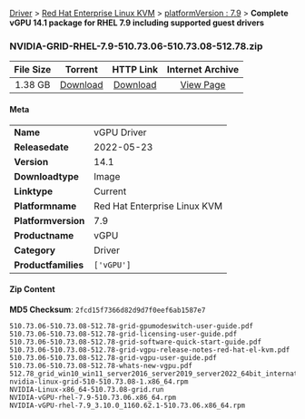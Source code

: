 
[Driver](/README.md)  >  [Red Hat Enterprise Linux KVM](/index/Driver/Red_Hat_Enterprise_Linux_KVM.md)  >  [platformVersion : 7.9](/index/Driver/Red_Hat_Enterprise_Linux_KVM/7.9.md)  >  **Complete vGPU 14.1 package for RHEL 7.9 including supported guest drivers**


### NVIDIA-GRID-RHEL-7.9-510.73.06-510.73.08-512.78.zip

| **File Size** | **Torrent**  | **HTTP Link** | **Internet Archive** |
|:-------------:|:------------:|:-------------:|:--------------------:|
| 1.38 GB |  [Download](https://archive.org/download/nvgpu_NVIDIA-GRID-RHEL-7.9-510.73.06-510.73.08-512.78.zip/nvgpu_NVIDIA-GRID-RHEL-7.9-510.73.06-510.73.08-512.78.zip_archive.torrent)       | [Download](https://archive.org/compress/nvgpu_NVIDIA-GRID-RHEL-7.9-510.73.06-510.73.08-512.78.zip) | [View Page](https://archive.org/details/nvgpu_NVIDIA-GRID-RHEL-7.9-510.73.06-510.73.08-512.78.zip)       |

#### Meta

<table>
<tr><td><strong>Name</strong></td><td>vGPU Driver</td></tr>
<tr><td><strong>Releasedate</strong></td><td>2022-05-23</td></tr>
<tr><td><strong>Version</strong></td><td>14.1</td></tr>
<tr><td><strong>Downloadtype</strong></td><td>Image</td></tr>
<tr><td><strong>Linktype</strong></td><td>Current</td></tr>
<tr><td><strong>Platformname</strong></td><td>Red Hat Enterprise Linux KVM</td></tr>
<tr><td><strong>Platformversion</strong></td><td>7.9</td></tr>
<tr><td><strong>Productname</strong></td><td>vGPU</td></tr>
<tr><td><strong>Category</strong></td><td>Driver</td></tr>
<tr><td><strong>Productfamilies</strong></td><td><code>['vGPU']</code></td></tr>
</table>

#### Zip Content

**MD5 Checksum**: `2fcd15f7366d82d9d7f0eef6ab1587e7`

```text
510.73.06-510.73.08-512.78-grid-gpumodeswitch-user-guide.pdf
510.73.06-510.73.08-512.78-grid-licensing-user-guide.pdf
510.73.06-510.73.08-512.78-grid-software-quick-start-guide.pdf
510.73.06-510.73.08-512.78-grid-vgpu-release-notes-red-hat-el-kvm.pdf
510.73.06-510.73.08-512.78-grid-vgpu-user-guide.pdf
510.73.06-510.73.08-512.78-whats-new-vgpu.pdf
512.78_grid_win10_win11_server2016_server2019_server2022_64bit_international.exe
nvidia-linux-grid-510-510.73.08-1.x86_64.rpm
NVIDIA-Linux-x86_64-510.73.08-grid.run
NVIDIA-vGPU-rhel-7.9-510.73.06.x86_64.rpm
NVIDIA-vGPU-rhel-7.9_3.10.0_1160.62.1-510.73.06.x86_64.rpm
```